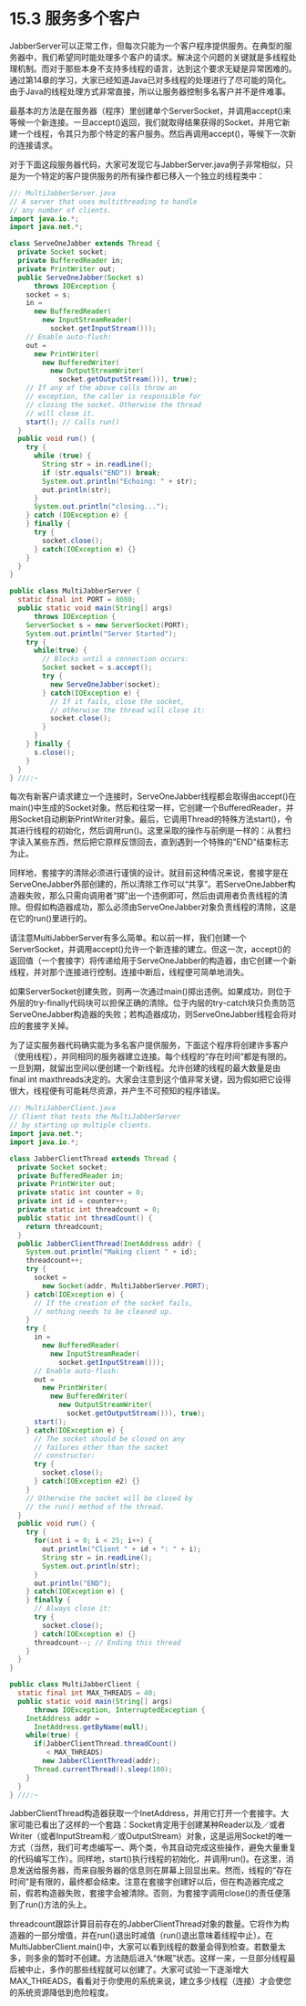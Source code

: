 # 15.3 服务多个客户


JabberServer可以正常工作，但每次只能为一个客户程序提供服务。在典型的服务器中，我们希望同时能处理多个客户的请求。解决这个问题的关键就是多线程处理机制。而对于那些本身不支持多线程的语言，达到这个要求无疑是异常困难的。通过第14章的学习，大家已经知道Java已对多线程的处理进行了尽可能的简化。由于Java的线程处理方式非常直接，所以让服务器控制多名客户并不是件难事。

最基本的方法是在服务器（程序）里创建单个ServerSocket，并调用accept()来等候一个新连接。一旦accept()返回，我们就取得结果获得的Socket，并用它新建一个线程，令其只为那个特定的客户服务。然后再调用accept()，等候下一次新的连接请求。

对于下面这段服务器代码，大家可发现它与JabberServer.java例子非常相似，只是为一个特定的客户提供服务的所有操作都已移入一个独立的线程类中：

``` java
//: MultiJabberServer.java
// A server that uses multithreading to handle 
// any number of clients.
import java.io.*;
import java.net.*;

class ServeOneJabber extends Thread {
  private Socket socket;
  private BufferedReader in;
  private PrintWriter out;
  public ServeOneJabber(Socket s) 
      throws IOException {
    socket = s;
    in = 
      new BufferedReader(
        new InputStreamReader(
          socket.getInputStream()));
    // Enable auto-flush:
    out = 
      new PrintWriter(
        new BufferedWriter(
          new OutputStreamWriter(
            socket.getOutputStream())), true);
    // If any of the above calls throw an 
    // exception, the caller is responsible for
    // closing the socket. Otherwise the thread
    // will close it.
    start(); // Calls run()
  }
  public void run() {
    try {
      while (true) {  
        String str = in.readLine();
        if (str.equals("END")) break;
        System.out.println("Echoing: " + str);
        out.println(str);
      }
      System.out.println("closing...");
    } catch (IOException e) {
    } finally {
      try {
        socket.close();
      } catch(IOException e) {}
    }
  }
}

public class MultiJabberServer {  
  static final int PORT = 8080;
  public static void main(String[] args)
      throws IOException {
    ServerSocket s = new ServerSocket(PORT);
    System.out.println("Server Started");
    try {
      while(true) {
        // Blocks until a connection occurs:
        Socket socket = s.accept();
        try {
          new ServeOneJabber(socket);
        } catch(IOException e) {
          // If it fails, close the socket,
          // otherwise the thread will close it:
          socket.close();
        }
      }
    } finally {
      s.close();
    }
  } 
} ///:~
```

每次有新客户请求建立一个连接时，ServeOneJabber线程都会取得由accept()在main()中生成的Socket对象。然后和往常一样，它创建一个BufferedReader，并用Socket自动刷新PrintWriter对象。最后，它调用Thread的特殊方法start()，令其进行线程的初始化，然后调用run()。这里采取的操作与前例是一样的：从套扫字读入某些东西，然后把它原样反馈回去，直到遇到一个特殊的"END"结束标志为止。

同样地，套接字的清除必须进行谨慎的设计。就目前这种情况来说，套接字是在ServeOneJabber外部创建的，所以清除工作可以“共享”。若ServeOneJabber构造器失败，那么只需向调用者“掷”出一个违例即可，然后由调用者负责线程的清除。但假如构造器成功，那么必须由ServeOneJabber对象负责线程的清除，这是在它的run()里进行的。

请注意MultiJabberServer有多么简单。和以前一样，我们创建一个ServerSocket，并调用accept()允许一个新连接的建立。但这一次，accept()的返回值（一个套接字）将传递给用于ServeOneJabber的构造器，由它创建一个新线程，并对那个连接进行控制。连接中断后，线程便可简单地消失。

如果ServerSocket创建失败，则再一次通过main()掷出违例。如果成功，则位于外层的try-finally代码块可以担保正确的清除。位于内层的try-catch块只负责防范ServeOneJabber构造器的失败；若构造器成功，则ServeOneJabber线程会将对应的套接字关掉。

为了证实服务器代码确实能为多名客户提供服务，下面这个程序将创建许多客户（使用线程），并同相同的服务器建立连接。每个线程的“存在时间”都是有限的。一旦到期，就留出空间以便创建一个新线程。允许创建的线程的最大数量是由final int maxthreads决定的。大家会注意到这个值非常关键，因为假如把它设得很大，线程便有可能耗尽资源，并产生不可预知的程序错误。

``` java
//: MultiJabberClient.java
// Client that tests the MultiJabberServer
// by starting up multiple clients.
import java.net.*;
import java.io.*;

class JabberClientThread extends Thread {
  private Socket socket;
  private BufferedReader in;
  private PrintWriter out;
  private static int counter = 0;
  private int id = counter++;
  private static int threadcount = 0;
  public static int threadCount() { 
    return threadcount; 
  }
  public JabberClientThread(InetAddress addr) {
    System.out.println("Making client " + id);
    threadcount++;
    try {
      socket = 
        new Socket(addr, MultiJabberServer.PORT);
    } catch(IOException e) {
      // If the creation of the socket fails, 
      // nothing needs to be cleaned up.
    }
    try {    
      in = 
        new BufferedReader(
          new InputStreamReader(
            socket.getInputStream()));
      // Enable auto-flush:
      out = 
        new PrintWriter(
          new BufferedWriter(
            new OutputStreamWriter(
              socket.getOutputStream())), true);
      start();
    } catch(IOException e) {
      // The socket should be closed on any 
      // failures other than the socket 
      // constructor:
      try {
        socket.close();
      } catch(IOException e2) {}
    }
    // Otherwise the socket will be closed by
    // the run() method of the thread.
  }
  public void run() {
    try {
      for(int i = 0; i < 25; i++) {
        out.println("Client " + id + ": " + i);
        String str = in.readLine();
        System.out.println(str);
      }
      out.println("END");
    } catch(IOException e) {
    } finally {
      // Always close it:
      try {
        socket.close();
      } catch(IOException e) {}
      threadcount--; // Ending this thread
    }
  }
}

public class MultiJabberClient {
  static final int MAX_THREADS = 40;
  public static void main(String[] args) 
      throws IOException, InterruptedException {
    InetAddress addr = 
      InetAddress.getByName(null);
    while(true) {
      if(JabberClientThread.threadCount() 
         < MAX_THREADS)
        new JabberClientThread(addr);
      Thread.currentThread().sleep(100);
    }
  }
} ///:~
```

JabberClientThread构造器获取一个InetAddress，并用它打开一个套接字。大家可能已看出了这样的一个套路：Socket肯定用于创建某种Reader以及／或者Writer（或者InputStream和／或OutputStream）对象，这是运用Socket的唯一方式（当然，我们可考虑编写一、两个类，令其自动完成这些操作，避免大量重复的代码编写工作）。同样地，start()执行线程的初始化，并调用run()。在这里，消息发送给服务器，而来自服务器的信息则在屏幕上回显出来。然而，线程的“存在时间”是有限的，最终都会结束。注意在套接字创建好以后，但在构造器完成之前，假若构造器失败，套接字会被清除。否则，为套接字调用close()的责任便落到了run()方法的头上。

threadcount跟踪计算目前存在的JabberClientThread对象的数量。它将作为构造器的一部分增值，并在run()退出时减值（run()退出意味着线程中止）。在MultiJabberClient.main()中，大家可以看到线程的数量会得到检查。若数量太多，则多余的暂时不创建。方法随后进入“休眠”状态。这样一来，一旦部分线程最后被中止，多作的那些线程就可以创建了。大家可试验一下逐渐增大MAX_THREADS，看看对于你使用的系统来说，建立多少线程（连接）才会使您的系统资源降低到危险程度。
